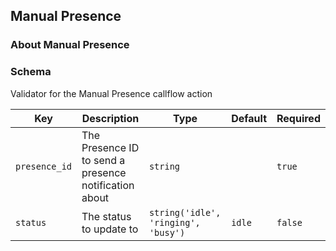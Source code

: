 ## Manual Presence

### About Manual Presence

### Schema

Validator for the Manual Presence callflow action

Key | Description | Type | Default | Required
--- | ----------- | ---- | ------- | --------
`presence_id` | The Presence ID to send a presence notification about | `string` |   | `true`
`status` | The status to update to | `string('idle', 'ringing', 'busy')` | `idle` | `false`
